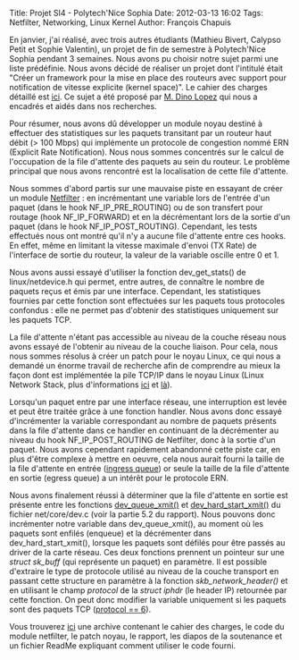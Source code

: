 Title: Projet SI4 - Polytech'Nice Sophia
Date: 2012-03-13 16:02
Tags: Netfilter, Networking, Linux Kernel
Author: François Chapuis

En janvier, j'ai réalisé, avec trois autres étudiants (Mathieu Bivert, Calypso Petit et Sophie Valentin), un projet de fin de semestre à Polytech'Nice Sophia pendant 3 semaines. Nous avons pu choisir notre sujet parmi une liste prédéfinie. Nous avons décidé de réaliser un projet dont l'intitulé était "Créer un framework pour la mise en place des routeurs avec support pour notification de vitesse explicite (kernel space)". Le cahier des charges détaillé est [ici]({filename}/resources/120313/Cahier_des_charges.pdf). Ce sujet a été proposé par [M. Dino Lopez](http://www.i3s.unice.fr/~lopezpac/) qui nous a encadrés et aidés dans nos recherches.

Pour résumer, nous avons dû développer un module noyau destiné à effectuer des statistiques sur les paquets transitant par un routeur haut débit (> 100 Mbps) qui implémente un protocole de congestion nommé ERN (Explicit Rate Notification). Nous nous sommes concentrés sur le calcul de l'occupation de la file d'attente des paquets au sein du routeur. Le problème principal que nous avons rencontré est la localisation de cette file d'attente.

Nous sommes d'abord partis sur une mauvaise piste en essayant de créer un module [Netfilter](http://www.netfilter.org/documentation/HOWTO/fr/netfilter-hacking-HOWTO-3.html) : en incrémentant une variable lors de l'entrée d'un paquet (dans le hook NF_IP_PRE_ROUTING) ou de son transfert pour routage (hook NF_IP_FORWARD) et en la décrémentant lors de la sortie d'un paquet (dans le hook NF_IP_POST_ROUTING). Cependant, les tests effectués nous ont montré qu'il n'y a aucune file d'attente entre ces hooks. En effet, même en limitant la vitesse maximale d'envoi (TX Rate) de l'interface de sortie du routeur, la valeur de la variable oscille entre 0 et 1.

Nous avons aussi essayé d'utiliser la fonction dev_get_stats() de linux/netdevice.h qui permet, entre autres, de connaître le nombre de paquets reçus et émis par une interface. Cependant, les statistiques fournies par cette fonction sont effectuées sur les paquets tous protocoles confondus : elle ne permet pas d'obtenir des statistiques uniquement sur les paquets TCP.

La file d'attente n'étant pas accessible au niveau de la couche réseau nous avons essayé de l'obtenir au niveau de la couche liaison. Pour cela, nous nous sommes résolus à créer un patch pour le noyau Linux, ce qui nous a demandé un énorme travail de recherche afin de comprendre au mieux la façon dont est implémentée la pile TCP/IP dans le noyau Linux (Linux Network Stack, plus d'informations [ici](http://download.intel.com/design/intarch/PAPERS/323704.pdf) et [là](http://gicl.cs.drexel.edu/people/sevy/network/Linux_network_stack_walkthrough.html)).

Lorsqu'un paquet entre par une interface réseau, une interruption est levée et peut être traitée grâce à une fonction handler. Nous avons donc essayé d'incrémenter la variable correspondant au nombre de paquets présents dans la file d'attente dans ce handler en continuant de la décrémenter au niveau du hook NF_IP_POST_ROUTING de Netfilter, donc à la sortie d'un paquet. Nous avons cependant rapidement abandonné cette piste car, en plus d'être complexe à mettre en oeuvre, cela nous aurait fourni la taille de la file d'attente en entrée ([ingress queue](http://opalsoft.net/qos/WhyQos-241.htm)) or seule la taille de la file d'attente en sortie (egress queue) a un intérêt pour le protocole ERN.

Nous avons finalement réussi à déterminer que la file d'attente en sortie est présente entre les fonctions [dev_queue_xmit()](http://lxr.linux.no/#linux+v2.6.32.55/net/core/dev.c#L1882) et [dev_hard_start_xmit()](http://lxr.linux.no/#linux+v2.6.32.55/net/core/dev.c#L1708) du fichier net/core/dev.c (voir la partie 5.2 du rapport). Nous pouvons donc incrémenter notre variable dans dev_queue_xmit(), au moment où les paquets sont enfilés (enqueue) et la décrémenter dans dev_hard_start_xmit(), lorsque les paquets sont défilés pour être passés au driver de la carte réseau. Ces deux fonctions prennent un pointeur sur une *struct sk_buff* (qui représente un paquet) en paramètre. Il est possible d'extraire le type de protocole utilisé au niveau de la couche transport en passant cette structure en paramètre à la fonction *skb_network_header()* et en utilisant le champ *protocol* de la *struct iphdr* (le header IP) retournée par cette fonction. On peut donc modifier la variable uniquement si les paquets sont des paquets TCP ([protocol == 6](http://fr.wikipedia.org/wiki/IPv4#En-t.C3.AAte_IPv4)).

Vous trouverez [ici]({filename}/resources/120313/projetSI4.tgz) une archive contenant le cahier des charges, le code du module netfilter, le patch noyau, le rapport, les diapos de la soutenance et un fichier ReadMe expliquant comment utiliser le code fourni.
